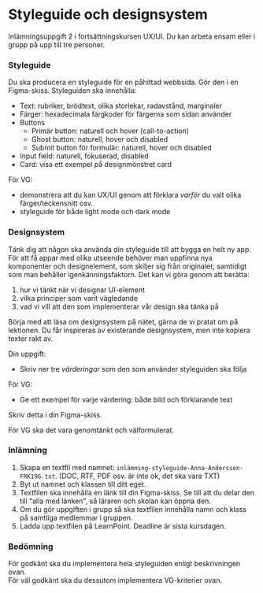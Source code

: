 # Styleguide och designsystem
Inlämningsuppgift 2 i fortsättningskursen UX/UI. Du kan arbeta ensam eller i grupp på upp till tre personer.

### Styleguide
Du ska producera en styleguide för en påhittad webbsida. Gör den i en Figma-skiss. Styleguiden ska innehålla:
+ Text: rubriker, brödtext, olika storlekar, radavstånd, marginaler
+ Färger: hexadecimala färgkoder för färgerna som sidan använder
+ Buttons
    + Primär button: naturell och hover (call-to-action)
    + Ghost button: naturell, hover och disabled
    + Submit button för formulär: naturell, hover och disabled
+ Input field: naturell, fokuserad, disabled
+ Card: visa ett exempel på designmönstret card

För VG:
+ demonstrera att du kan UX/UI genom att förklara *varför* du valt olika färger/teckensnitt osv.
+ styleguide för både light mode och dark mode


### Designsystem
Tänk dig att någon ska använda din styleguide till att bygga en helt ny app. För att få appar med olika utseende behöver man uppfinna nya komponenter och designelement, som skiljer sig från originalet; samtidigt som man behåller igenkänningsfaktorn. Det kan vi göra genom att berätta:
1. hur vi tänkt när vi designar UI-element
2. vilka principer som varit vägledande
3. vad vi vill att den som implementerar vår design ska tänka på

Börja med att läsa om designsystem på nätet, gärna de vi pratat om på lektionen. Du får inspireras av existerande designsystem, men inte kopiera texter rakt av.

Din uppgift:

+ Skriv ner tre *värderingar* som den som använder styleguiden ska följa

För VG:
+ Ge ett exempel för varje värdering: både bild och förklarande text

Skriv detta i din Figma-skiss.

För VG ska det vara genomtänkt och välformulerat.


### Inlämning
1. Skapa en textfil med namnet: `inlämning-styleguide-Anna-Andersson-FRK19G.txt`. (DOC, RTF, PDF osv. är inte ok, det ska vara TXT)
2. Byt ut namnet och klassen till ditt eget.
3. Textfilen ska innehålla en länk till din Figma-skiss. Se till att du delar den till "alla med länken", så läraren och skolan kan öppna den.
4. Om du gör uppgiften i grupp så ska textfilen innehålla namn och klass på samtliga medlemmar i gruppen.
5. Ladda upp textfilen på LearnPoint. Deadline är sista kursdagen.

### Bedömning
För godkänt ska du implementera hela styleguiden enligt beskrivningen ovan. <br>
För väl godkänt ska du dessutom implementera VG-kriterier ovan.
